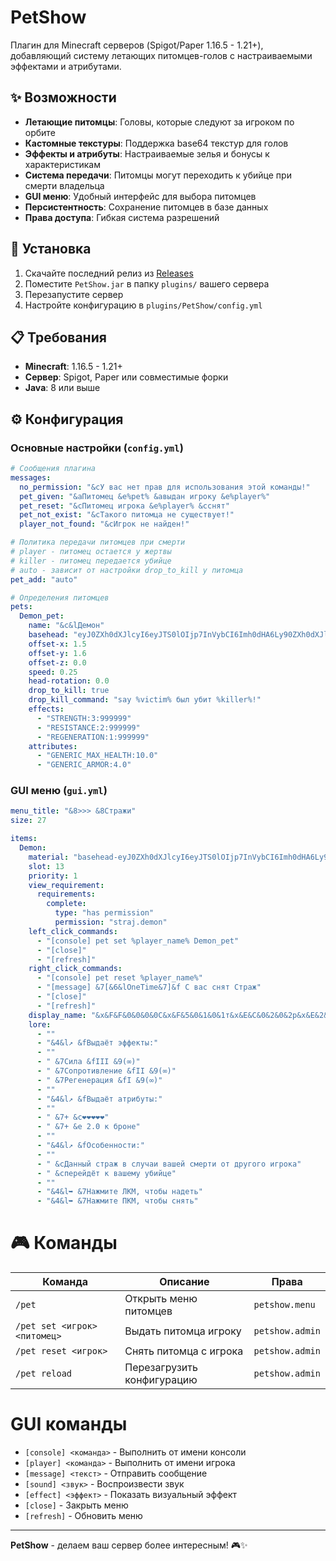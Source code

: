 # PetShow

Плагин для Minecraft серверов (Spigot/Paper 1.16.5 - 1.21+), добавляющий систему летающих питомцев-голов с настраиваемыми эффектами и атрибутами.

## ✨ Возможности

- **Летающие питомцы**: Головы, которые следуют за игроком по орбите
- **Кастомные текстуры**: Поддержка base64 текстур для голов
- **Эффекты и атрибуты**: Настраиваемые зелья и бонусы к характеристикам
- **Система передачи**: Питомцы могут переходить к убийце при смерти владельца
- **GUI меню**: Удобный интерфейс для выбора питомцев
- **Персистентность**: Сохранение питомцев в базе данных
- **Права доступа**: Гибкая система разрешений

## 🚀 Установка

1. Скачайте последний релиз из [Releases](../../releases)
2. Поместите `PetShow.jar` в папку `plugins/` вашего сервера
3. Перезапустите сервер
4. Настройте конфигурацию в `plugins/PetShow/config.yml`

## 📋 Требования

- **Minecraft**: 1.16.5 - 1.21+
- **Сервер**: Spigot, Paper или совместимые форки
- **Java**: 8 или выше

## ⚙️ Конфигурация

### Основные настройки (`config.yml`)

```yaml
# Сообщения плагина
messages:
  no_permission: "&cУ вас нет прав для использования этой команды!"
  pet_given: "&aПитомец &e%pet% &aвыдан игроку &e%player%"
  pet_reset: "&cПитомец игрока &e%player% &cснят"
  pet_not_exist: "&cТакого питомца не существует!"
  player_not_found: "&cИгрок не найден!"

# Политика передачи питомцев при смерти
# player - питомец остается у жертвы
# killer - питомец передается убийце
# auto - зависит от настройки drop_to_kill у питомца
pet_add: "auto"

# Определения питомцев
pets:
  Demon_pet:
    name: "&c&lДемон"
    basehead: "eyJ0ZXh0dXJlcyI6eyJTS0lOIjp7InVybCI6Imh0dHA6Ly90ZXh0dXJlcy5taW5lY3JhZnQubmV0L3RleHR1cmUvMjRiYmNiYWVhYzJjNzBkZWRlOGZhZDU2ODMxMjAxN2M0MDM0OTNlYWJjNGI0YTFhYmZiYjhjN2I2MTU3ODc4NCJ9fX0="
    offset-x: 1.5
    offset-y: 1.6
    offset-z: 0.0
    speed: 0.25
    head-rotation: 0.0
    drop_to_kill: true
    drop_kill_command: "say %victim% был убит %killer%!"
    effects:
      - "STRENGTH:3:999999"
      - "RESISTANCE:2:999999"
      - "REGENERATION:1:999999"
    attributes:
      - "GENERIC_MAX_HEALTH:10.0"
      - "GENERIC_ARMOR:4.0"
```

### GUI меню (`gui.yml`)

```yaml
menu_title: "&8>>> &8Стражи"
size: 27

items:
  Demon:
    material: "basehead-eyJ0ZXh0dXJlcyI6eyJTS0lOIjp7InVybCI6Imh0dHA6Ly90ZXh0dXJlcy5taW5lY3JhZnQubmV0L3RleHR1cmUvMjRiYmNiYWVhYzJjNzBkZWRlOGZhZDU2ODMxMjAxN2M0MDM0OTNlYWJjNGI0YTFhYmZiYjhjN2I2MTU3ODc4NCJ9fX0="
    slot: 13
    priority: 1
    view_requirement:
      requirements:
        complete:
          type: "has permission"
          permission: "straj.demon"
    left_click_commands:
      - "[console] pet set %player_name% Demon_pet"
      - "[close]"
      - "[refresh]"
    right_click_commands:
      - "[console] pet reset %player_name%"
      - "[message] &7[&6&lOneTime&7]&f С вас снят Страж"
      - "[close]"
      - "[refresh]"
    display_name: "&x&F&F&0&0&0&0С&x&F&5&0&1&0&1т&x&E&C&0&2&0&2р&x&E&2&0&3&0&3а&x&D&8&0&3&0&3ж &x&C&5&0&5&0&5» &x&B&1&0&7&0&7Д&x&A&8&0&8&0&8е&x&9&E&0&8&0&8м&x&9&4&0&9&0&9о&x&8&B&0&A&0&Aн&x&8&1&0&B&0&Bа"
    lore:
      - ""
      - "&4&l↗ &fВыдаёт эффекты:"
      - ""
      - " &7Сила &fIII &9(∞)"
      - " &7Сопротивление &fII &9(∞)"
      - " &7Регенерация &fI &9(∞)"
      - ""
      - "&4&l↗ &fВыдаёт атрибуты:"
      - ""
      - " &7+ &c❤❤❤❤❤"
      - " &7+ &e 2.0 к броне"
      - ""
      - "&4&l↗ &fОсобенности:"
      - ""
      - " &cДанный страж в случаи вашей смерти от другого игрока"
      - " &cперейдёт к вашему убийце"
      - ""
      - "&4&l➥ &7Нажмите ЛКМ, чтобы надеть"
      - "&4&l➥ &7Нажмите ПКМ, чтобы снять"
```

# 🎮 Команды

| Команда | Описание | Права |
|---------|----------|-------|
| `/pet` | Открыть меню питомцев | `petshow.menu` |
| `/pet set <игрок> <питомец>` | Выдать питомца игроку | `petshow.admin` |
| `/pet reset <игрок>` | Снять питомца с игрока | `petshow.admin` |
| `/pet reload` | Перезагрузить конфигурацию | `petshow.admin` |


# GUI команды
- `[console] <команда>` - Выполнить от имени консоли
- `[player] <команда>` - Выполнить от имени игрока
- `[message] <текст>` - Отправить сообщение
- `[sound] <звук>` - Воспроизвести звук
- `[effect] <эффект>` - Показать визуальный эффект
- `[close]` - Закрыть меню
- `[refresh]` - Обновить меню


---

**PetShow** - делаем ваш сервер более интересным! 🎮✨
